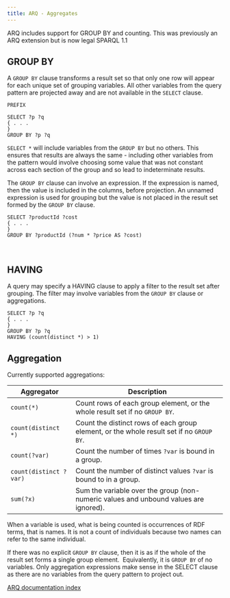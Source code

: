 ```yaml
---
title: ARQ - Aggregates
---
```


ARQ includes support for GROUP BY and counting.  This was previously an ARQ extension but is now legal SPARQL 1.1

## GROUP BY

A `GROUP BY` clause transforms a result set so that only one row
will appear for each unique set of grouping variables. All other
variables from the query pattern are projected away and are not
available in the `SELECT` clause.

    PREFIX

    SELECT ?p ?q
    { . . .
    }
    GROUP BY ?p ?q

`SELECT *` will include variables from the `GROUP BY` but no
others. This ensures that results are always the same - including
other variables from the pattern would involve choosing some value
that was not constant across each section of the group and so lead
to indeterminate results.

The `GROUP BY` clause can involve an expression. If the expression
is named, then the value is included in the columns, before
projection. An unnamed expression is used for grouping but the
value is not placed in the result set formed by the `GROUP BY`
clause.

    SELECT ?productId ?cost
    { . . .
    }
    GROUP BY ?productId (?num * ?price AS ?cost)

 

## HAVING

A query may specify a HAVING clause to apply a filter to the result
set after grouping. The filter may involve variables from the
`GROUP BY` clause or aggregations.

    SELECT ?p ?q
    { . . .
    }
    GROUP BY ?p ?q
    HAVING (count(distinct *) > 1)

## Aggregation

Currently supported aggregations:

Aggregator | Description
---------- | -----------
`count(*)` | Count rows of each group element, or the whole result set if no `GROUP BY`.
`count(distinct *)` | Count the distinct rows of each group element, or the whole result set if no `GROUP BY`.
`count(?var)` | Count the number of times `?var` is bound in a group.
`count(distinct ?var)` | Count the number of distinct values `?var` is bound to in a group.
`sum(?x)` | Sum the variable over the group (non-numeric values and unbound values are ignored).

When a variable is used, what is being counted is occurrences of
RDF terms, that is names. It is not a count of individuals because
two names can refer to the same individual.

If there was no explicit `GROUP BY` clause, then it is as if the
whole of the result set forms a single group element. 
Equivalently, it is `GROUP BY` of no variables. Only aggregation
expressions make sense in the SELECT clause as there are no
variables from the query pattern to project out.


[ARQ documentation index](index.html)
